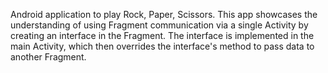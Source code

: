 Android application to play Rock, Paper, Scissors.  This app showcases the understanding of using Fragment communication via a single Activity by creating an interface in the Fragment. The interface is implemented in the main Activity, which then overrides the interface's method to pass data to another Fragment.
